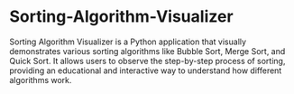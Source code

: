 # Sorting-Algorithm-Visualizer
Sorting Algorithm Visualizer is a Python application that visually demonstrates various sorting algorithms like Bubble Sort, Merge Sort, and Quick Sort. It allows users to observe the step-by-step process of sorting, providing an educational and interactive way to understand how different algorithms work.
